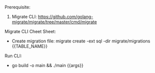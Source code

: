 Prerequisite:
1. Migrate CLI: https://github.com/golang-migrate/migrate/tree/master/cmd/migrate

Migrate CLI Cheet Sheet:
- Create migration file:
    migrate create -ext sql -dir migrate/migrations {{TABLE_NAME}}

Run CLI:
- go build -o main && ./main {{args}}